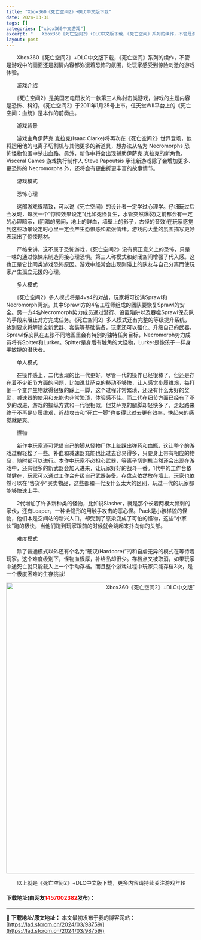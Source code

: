 ```yaml
---
title: "Xbox360《死亡空间2》+DLC中文版下载"
date: 2024-03-31
tags: []
categories: ["xbox360中文游戏"]
excerpt: "　　Xbox360《死亡空间2》+DLC中文版下载，《死亡空间》系列的续作，不管是游戏中的画面还是剧情内容都弥漫着恐怖的氛围，让玩家感受到惊险刺激的游戏体验。 　　游戏介绍 　　《死亡空间2》是美国艺电研发的一款第三人称射击类游戏，游戏的主题内容是恐怖、科幻。《死亡空间2》于2011年1月25号上市&hellip;"
layout: post
---
```


 <p>　　Xbox360《死亡空间2》+DLC中文版下载，《死亡空间》系列的续作，不管是游戏中的画面还是剧情内容都弥漫着恐怖的氛围，让玩家感受到惊险刺激的游戏体验。</p> <p>　　游戏介绍</p> <p>　　《死亡空间2》是美国艺电研发的一款第三人称射击类游戏，游戏的主题内容是恐怖、科幻。《死亡空间2》于2011年1月25号上市。任天堂WII平台上的《死亡空间：血统》是本作的前奏曲。</p> <p>　　游戏背景</p> <p>　　游戏主角伊萨克.克拉克(Isaac Clarke)将再次在《死亡空间2》世界登场，他将运用他的电离子切割机与其他更多的新道具，想办法从名为 Necromorphs 恐怖怪物包围中杀出血路。另外，新作中将会出现辅助伊萨克.克拉克的新角色。Visceral Games 游戏执行制作人 Steve Papoutsis 承诺新游戏除了会增加更多、更恐怖的 Necromorphs 外，还将会有更曲折更丰富的故事情节。</p> <p>　　游戏模式</p> <p>　　恐怖心理</p> <p>　　这部游戏很精致，可以说《死亡空间》的设计者一定学过心理学。仔细玩过后会发现，每次一个&ldquo;惊悚效果设定&rdquo;(比如死怪复生，水管突然爆裂)之前都会有一定的心理暗示，(阴暗的房间，地上的鲜血，墙壁上的影子，古怪的音效)在玩家感觉到这些场景设定时心里一定会产生恐惧感和紧张情绪。游戏内大量的氛围描写更好表现出了惊悚题材。</p> <p>　　严格来讲，这不属于恐怖游戏，《死亡空间2》没有真正意义上的恐怖，只是一味的通过惊悚来制造间接心理恐惧。第三人称模式和封闭空间增强了代入感。这也正是它比同类游戏恐怖原因。游戏中经常会出现刚碰上的队友与自己分离而使玩家产生孤立无援的心理。</p> <p>　　多人模式</p> <p>　　《死亡空间2》多人模式将是4vs4的对战，玩家将可扮演Sprawl和Necromorph两派。其中Sprawl方的4名工程师组成的团队要恢复Sprawl的安全。另一方4名Necromorph势力成员通过潜行、设置陷阱以及吞噬Sprawl保安队的手段来阻止对方完成任务。《死亡空间2》多人模式还有完整的等级提升系统，达到要求将解锁全新武器、套装等基础装备，玩家还可以强化、升级自己的武器。Sprawl保安队在五张不同地图里会有特别的独特任务目标，Necromorph势力成员将有Spitter和Lurker。Spitter是身后有触角的大怪物，Lurker是像孩子一样身手敏捷的潜伏者。</p> <p>　　单人模式</p> <p>　　在操作感上，二代表现的比一代更好，尽管一代的操作已经很棒了，但还是存在着不少细节方面的问题，比如说艾萨克的移动不够快，让人感觉步履维艰，每打倒一个变异生物就得狠狠的踩上一脚，这个过程非常繁琐，还没有什么太好的奖励，减速器的使用和充能也非常繁琐，体验感不佳。而二代在细节方面已经有了不少的改进，游戏的操纵方式和一代很相似，但艾萨克的腿脚却轻快多了，走起路来终于不再是步履维艰，近战攻击和&ldquo;死亡一脚&rdquo;也变得比过去更有效率，快起来的感觉就是爽。</p> <p>　　怪物</p> <p>　　新作中玩家还可凭借自己的脚从怪物尸体上趾踩出弹药和血瓶，这让整个的游戏过程轻松了一些。补血和减速器充能也比过去容易得多，只要身上带有相应的物品，随时都可以进行。本作中玩家不必担心武器，等离子切割机当然还会出现在游戏中，还有很多的新武器会加入进来，让玩家好好的战斗一番。1代中的工作台依然健在，玩家可以通过工作台升级自己武器装备。存盘点依然放在墙上，玩家也依然可以在&ldquo;售货亭&rdquo;买卖物品，这些都和一代没什么太大的区别，玩过一代的玩家都能够快速上手。</p> <p>　　2代增加了许多新种类的怪物，比如说Slasher，就是那个长着两根大骨刺的家伙，还有Leaper，一种会隐形的用触手攻击的恶心怪。Pack是小孩样貌的怪物，他们本是空间站的新兴人口，却受到了感染变成了可怕的怪物，这些&ldquo;小家伙&rdquo;跑的极快，当他们跑到玩家跟前的时候就会跳起来扑向你的头部。</p> <p>　　难度模式</p> <p>　　除了普通模式以外还有个名为&ldquo;硬汉(Hardcore)&rdquo;的和自虐无异的模式在等待着玩家。这个难度级别下，怪物血很厚，补给品却很少。存档点又被取消，如果玩家中途死亡就只能载入上一个手动存档。而且整个游戏过程中玩家只能存档3次，是一个极度困难的生存挑战!</p> <p align="center"><img align="" border="0" src="https://lad.sfcrom.cn/wp-content/uploads/2024/03/20240330_6608417e26ec1.jpg" width="777" alt="Xbox360《死亡空间2》+DLC中文版下载" /></p> <p>　　以上就是《死亡空间2》+DLC中文版下载，更多内容请持续关注游戏年轮</p> <p><h4>下载地址(由网友<font color="red">1457002382</font>发布)：</h4></p> 

---
📖 **下载地址/原文地址：** 本文最初发布于我的博客网站：[https://lad.sfcrom.cn/2024/03/98759/](https://lad.sfcrom.cn/2024/03/98759/)
